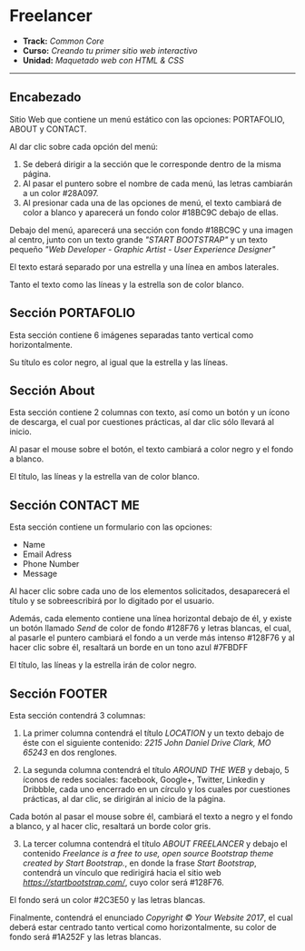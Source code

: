 # Freelancer

* **Track:** _Common Core_
* **Curso:** _Creando tu primer sitio web interactivo_
* **Unidad:** _Maquetado web con HTML & CSS_

***

## Encabezado

Sitio Web que contiene un menú estático con las opciones: PORTAFOLIO, ABOUT y CONTACT.

Al dar clic sobre cada opción del menú:
1. Se deberá dirigir a la sección que le corresponde dentro de la misma página.
2. Al pasar el puntero sobre el nombre de cada menú, las letras cambiarán a un color #28A097.
3. Al presionar cada una de las opciones de menú, el texto cambiará de color a blanco y aparecerá un fondo color #18BC9C debajo de   ellas.

Debajo del menú, aparecerá una sección con fondo #18BC9C y una imagen al centro, junto con un texto grande _"START BOOTSTRAP"_ y un texto pequeño _"Web Developer - Graphic Artist - User Experience Designer"_

El texto estará separado por una estrella y una línea en ambos laterales.

Tanto el texto como las líneas y la estrella son de color blanco.

## Sección PORTAFOLIO

Esta sección contiene 6 imágenes separadas tanto vertical como horizontalmente.

Su título es color negro, al igual que la estrella y las líneas.

## Sección About

Esta sección contiene 2 columnas con texto, así como un botón y un ícono de descarga, el cual por cuestiones prácticas, al dar clic sólo llevará al inicio.

Al pasar el mouse sobre el botón, el texto cambiará a color negro y el fondo a blanco.

El título, las líneas y la estrella van de color blanco.

## Sección CONTACT ME

Esta sección contiene un formulario con las opciones:
* Name
* Email Adress
* Phone Number
* Message

Al hacer clic sobre cada uno de los elementos solicitados, desaparecerá el título y se sobreescribirá por lo digitado por el usuario.

Además, cada elemento contiene una línea horizontal debajo de él, y existe un botón llamado _Send_ de color de fondo #128F76 y letras blancas, el cual, al pasarle el puntero cambiará el fondo a un verde más intenso #128F76 y al hacer clic sobre él, resaltará un borde en un tono azul #7FBDFF

El título, las líneas y la estrella irán de color negro.

## Sección FOOTER

Esta sección contendrá 3 columnas:

1. La primer columna contendrá el título _LOCATION_ y un texto debajo de éste con el siguiente contenido: _2215 John Daniel Drive
Clark, MO 65243_ en dos renglones.

2. La segunda columna contendrá el título _AROUND THE WEB_ y debajo, 5 íconos de redes sociales: facebook, Google+, Twitter, Linkedin y Dribbble, cada uno encerrado en un círculo y los cuales por cuestiones prácticas, al dar clic, se dirigirán al inicio de la página.

Cada botón al pasar el mouse sobre él, cambiará el texto a negro y el fondo a blanco, y al hacer clic, resaltará un borde color gris.  

  3. La tercer columna contendrá el título _ABOUT FREELANCER_ y debajo el contenido _Freelance is a free to use, open source Bootstrap theme created by Start Bootstrap._, en donde la frase _Start Bootstrap_, contendrá un vínculo que redirigirá hacia el sitio web _https://startbootstrap.com/_, cuyo color será #128F76.

  El fondo será un color #2C3E50 y las letras blancas.

  Finalmente, contendrá el enunciado _Copyright © Your Website 2017_, el cual deberá estar centrado tanto vertical como horizontalmente, su color de fondo será #1A252F y las letras blancas.

